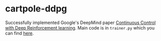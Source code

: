 # cartpole-ddpg

Successfully implemented Google's DeepMind paper [Continuous Control with Deep Reinforcement learning](https://arxiv.org/pdf/1509.02971.pdf). Main code is in `trainer.py` which you can find [here](https://github.com/TrustLak/pendulumn-ddpg/blob/master/trainer.py).
